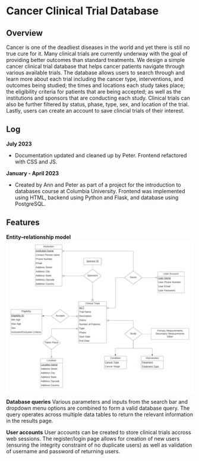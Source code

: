 # Cancer Clinical Trial Database

## Overview
Cancer is one of the deadliest diseases in the world and yet there is still no true cure for it. Many clinical trials are currently underway with the goal of providing better outcomes than standard treatments. We design a simple cancer clinical trial database that helps cancer patients navigate through various available trials. The database allows users to search through and learn more about each trial including the cancer type, interventions, and outcomes being studied; the times and locations each study takes place; the eligibility criteria for patients that are being accepted; as well as the institutions and sponsors that are conducting each study. Clinical trials can also be further filtered by status, phase, type, sex, and location of the trial. Lastly, users can create an account to save clincial trials of their interest.

## Log
**July 2023**
- Documentation updated and cleaned up by Peter. Frontend refactored with CSS and JS.

**January - April 2023**
- Created by Ann and Peter as part of a project for the introduction to databases course at Columbia University. Frontend was implemented using HTML, backend using Python and Flask, and database using PostgreSQL.

## Features
**Entity–relationship model**
![Cancer Clinical Trial Database ER diagram](./images/er-diagram.png "Cancer Clinical Trial Database ER diagram")

**Database queries**
Various parameters and inputs from the search bar and dropdown menu options are combined to form a valid database query. The query operates across multiple data tables to return the relevant information in the results page. 

**User accounts**
User accounts can be created to store clinical trials accross web sessions. The register/login page allows for creation of new users (ensuring the integrity constraint of no duplicate users) as well as validation of username and password of returning users.